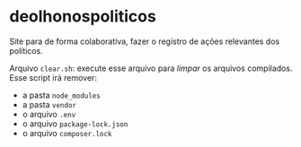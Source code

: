 # deolhonospoliticos

Site para de forma colaborativa, fazer o registro de ações relevantes dos políticos.

Arquivo `clear.sh`: execute esse arquivo para *limpar* os arquivos compilados. Esse script irá remover:

* a pasta `node_modules`
* a pasta `vendor`
* o arquivo `.env`
* o arquivo `package-lock.json`
* o arquivo `composer.lock`
